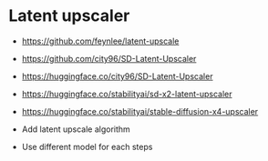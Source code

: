 # Latent upscaler

- https://github.com/feynlee/latent-upscale
- https://github.com/city96/SD-Latent-Upscaler
- https://huggingface.co/city96/SD-Latent-Upscaler
- https://huggingface.co/stabilityai/sd-x2-latent-upscaler
- https://huggingface.co/stabilityai/stable-diffusion-x4-upscaler

- Add latent upscale algorithm
- Use different model for each steps
